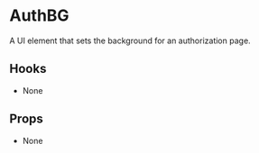 # AuthBG

A UI element that sets the background for an authorization page.

## Hooks

- None

## Props

- None
